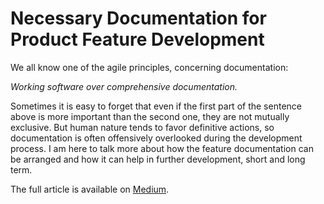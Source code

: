 # Necessary Documentation for Product Feature Development

We all know one of the agile principles, concerning documentation:

*Working software over comprehensive documentation.*

Sometimes it is easy to forget that even if the first part of the sentence above is more important than the second one, they are not mutually exclusive. But human nature tends to favor definitive actions, so documentation is often offensively overlooked during the development process. I am here to talk more about how the feature documentation can be arranged and how it can help in further development, short and long term.

The full article is available on [Medium](https://rastalina.medium.com/necessary-documentation-for-product-feature-development-1fa4c127853d).